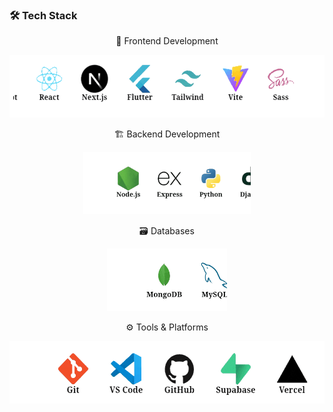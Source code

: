 ### 🛠️ Tech Stack


<div align="center"> 🌈 Frontend Development</div>
<p align="center">
<img src="https://raw.githubusercontent.com/harshf488/anapp/refs/heads/main/frontend.gif" height="100" title="frontend"/>
     
</p>
<div align="center"> 🏗️ Backend Development</div>
<p align="center">
<img src="https://raw.githubusercontent.com/harshf488/anapp/refs/heads/main/backend.gif" height="100" title="backend"/>
     
</p>
<div align="center">🗃️ Databases </div>
<p align="center">
<img src="https://raw.githubusercontent.com/harshf488/anapp/refs/heads/main/databases.gif" height="100" title="databases"/>
     
</p>
<div align="center"> ⚙️ Tools & Platforms</div>
<p align="center">
<img src="https://raw.githubusercontent.com/harshf488/anapp/refs/heads/main/tools-and-platform.gif" height="100" title="tools-and-platform"/>
     
</p>
